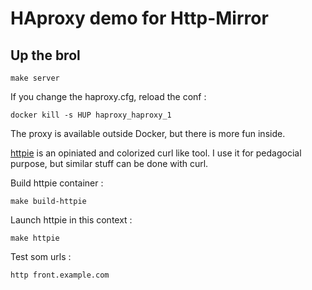 HAproxy demo for Http-Mirror
============================

Up the brol
-----------

    make server

If you change the haproxy.cfg, reload the conf :

    docker kill -s HUP haproxy_haproxy_1

The proxy is available outside Docker, but there is more fun inside.

[httpie](https://httpie.org/) is an opiniated and colorized curl like tool.
I use it for pedagocial purpose, but similar stuff can be done with curl.

Build httpie container :

    make build-httpie

Launch httpie in this context :

    make httpie

Test som urls :

    http front.example.com

